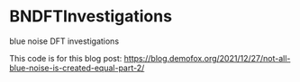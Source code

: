# BNDFTInvestigations
blue noise DFT investigations

This code is for this blog post: https://blog.demofox.org/2021/12/27/not-all-blue-noise-is-created-equal-part-2/
